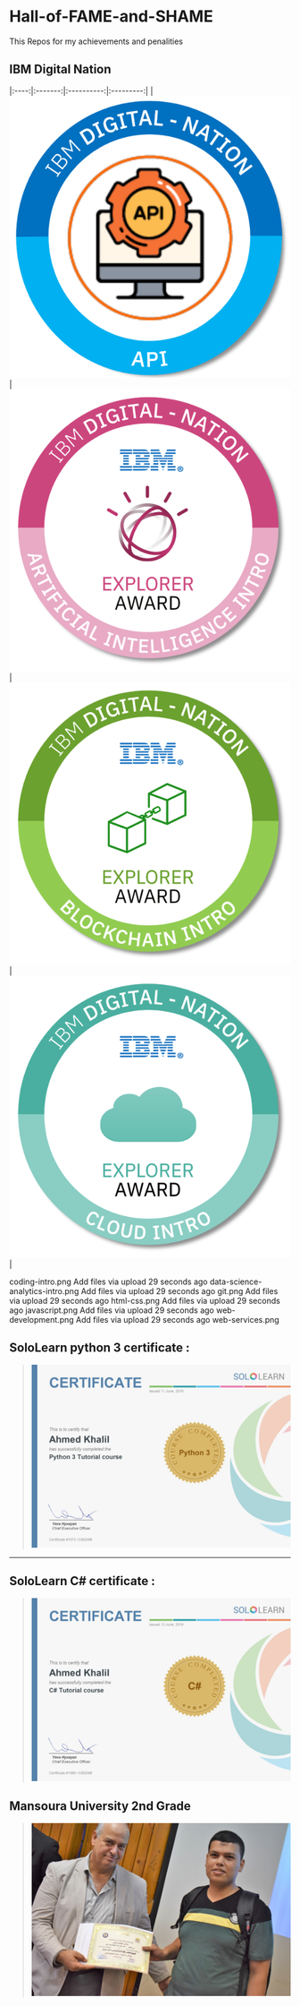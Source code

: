 # Hall-of-FAME-and-SHAME
This Repos for my achievements and penalities 
## IBM Digital Nation
|:----:|:-------:|:----------:|:---------:|
| ![](Cert/api.png)	| ![](Cert/artificial-intelligence-intro.png)| ![](Cert/blockchain-intro.png)|![](Cert/cloud-intro.png)|	

coding-intro.png	Add files via upload	29 seconds ago
data-science-analytics-intro.png	Add files via upload	29 seconds ago
git.png	Add files via upload	29 seconds ago
html-css.png	Add files via upload	29 seconds ago
javascript.png	Add files via upload	29 seconds ago
web-development.png	Add files via upload	29 seconds ago
web-services.png
## SoloLearn python 3 certificate :
 > ![](Cert/cert-1073-13362098.jpg)
---
## SoloLearn C# certificate :
 > ![](Cert/3.JPG)
## Mansoura University 2nd Grade 
 > ![](Cert/DSC_0192.JPG)
